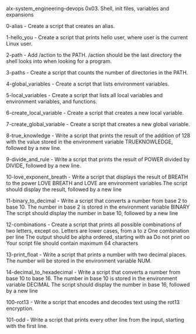 alx-system_engineering-devops
0x03. Shell, init files, variables and expansions

0-alias - Create a script that creates an alias.

1-hello_you - Create a script that prints hello user, where user is the current Linux user.

2-path - Add /action to the PATH. /action should be the last directory the shell looks into when looking for a program.

3-paths - Create a script that counts the number of directories in the PATH.

4-global_variables - Create a script that lists environment variables.

5-local_variables - Create a script that lists all local variables and environment variables, and functions.

6-create_local_variable - Create a script that creates a new local variable.

7-create_global_variable - Create a script that creates a new global variable.

8-true_knowledge - Write a script that prints the result of the addition of 128 with the value stored in the environment variable TRUEKNOWLEDGE, followed by a new line.

9-divide_and_rule - Write a script that prints the result of POWER divided by DIVIDE, followed by a new line.

10-love_exponent_breath - Write a script that displays the result of BREATH to the power LOVE BREATH and LOVE are environment variables The script should display the result, followed by a new line

11-binary_to_decimal - Write a script that converts a number from base 2 to base 10. The number in base 2 is stored in the environment variable BINARY The script should display the number in base 10, followed by a new line

12-combinations - Create a script that prints all possible combinations of two letters, except oo. Letters are lower cases, from a to z One combination per line The output should be alpha ordered, starting with aa Do not print oo Your script file should contain maximum 64 characters

13-print_float - Write a script that prints a number with two decimal places. The number will be stored in the environment variable NUM.

14-decimal_to_hexadecimal - Write a script that converts a number from base 10 to base 16. The number in base 10 is stored in the environment variable DECIMAL The script should display the number in base 16, followed by a new line

100-rot13 - Write a script that encodes and decodes text using the rot13 encryption.

101-odd - Write a script that prints every other line from the input, starting with the first line.
